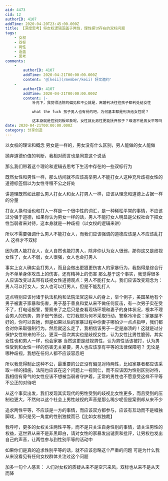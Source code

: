 ```yaml
---
aid: 4473
cid: 12
authorID: 4107
addTime: 2020-04-20T23:45:00.000Z
title: 【深度思考】将女权逻辑涵盖于两性，理性探讨存在的双标问题
tags:
    - 女权
    - 双标
    - 两性
    - 涵盖
    - 思考
comments:
    -
        authorID: 4107
        addTime: 2020-04-21T00:00:00.000Z
        content: '@[keii](/member/keii) 好文邀约'
    -
        authorID: 4107
        addTime: 2020-04-21T00:00:00.000Z
        content: |-
            补充下，我觉得法院的偏见和不公就是，离婚判决往往孩子都判处给女性

            what the fuck 孩子男人也有份的吧，为何基本都是判决给女性呢？

            这本身就是性别刻板印象呢，女性就比男性更能抚养孩子？难道不是男女平等吗，真的是气抖冷，我谴责这是性别歧视
date: 2020-04-21T00:00:00.000Z
category: 分享创造
---
```


以女权的理论和概念 男女是一样的，男女没有什么区别，男人能做的女人能做

抛弃道德价值的判断，我相对而言也是同意这个说话

那么我们带着这个理论和逻辑去思考下生活中存在的一些双标行为

既然女性和男性一样，那么坊间就不应该高举男人不能打女人这种充斥歧视女性的道德标签借以为女性寻租不公之好处

讲道理既然如此那么男人打女人和女人打男人一样，应该从理念和道德上占据一样的分量

打女人换句话也和打人一样是一个很中性的词汇，是一种稀松平常的事情，不应该过分强于道德，如果你认为男女一样的话，男人不能打女人明显是父权社会下把女性当弱者来对待，这本身就是一种歧视（以女权的逻辑来讲）

所以不需要强调什么男人不能打女人，而我们应该强调的道德应该是人不应该乱打人 这样才不双标

因为男人能打女人，女人自然也能打男人，除非你认为女人很弱，那你这又是歧视女性了，女人不弱，女人很强，女人也会打男人

事实上女人确实会打男人，而且会做出更狠更伤害人的家暴行为，我指得是综合行为不单单身体攻击上的伤害，还有精神上的伤害 那么基于这个事实，我觉得很多人应该改变过去带有歧视女性道德观点：男人不能打女人。我们应该改变观念为：男人可以打女人，女人也可以打男人，但是不能乱打人

这点特别应该付诸于执法机构和法院法官这些人的身上，举个例子，美国某地有个男子被妻子家暴和伤害，男子基于善良和爱从来不做任何反击，有一次男子实在受不了，打电话报警，警察来了之后只是查看现场环境和妻子的身体状况，根本不理会男人的伤势，男子很气愤说，它打我耶为何不采取行动，警察冷冷说：家暴是不好的，你可以告她，但是如果以后的家暴过程中你妻子哪怕少一点点指甲，我们都会对你采取强制行为。然后就这么走了，我相信该男子一定是崩溃的！这就是过分保护女性带来的不公，更深一层次其实也是歧视女性，认为女性比男性脆弱，其实女性也和男人一样，也会家暴 当然这更是歧视男性，认为男性活该被打，认为男性受到和女性一样的伤害无关紧要，男人也应该享有平等的法律保障吧？ 无论是哪种歧视，我想在任何人都不应该容忍吧

所以我觉得制止这种不公，最重要的公正没有偏见对待两性，比如家暴者都应该采取一样的措施，法院也应该在这个问题上一视同仁，而不应该因为性别区别对待，我相信有骨气的女性应该不想被当弱者守护着，正常的男性也不愿意受这样不平等不公正的对待吧

从这个事实出发，我们发现其实现代的男性受到的歧视比女性更多，而且受到的压制也更大，不然何以这个社会上男性歧视的声音是那么稀少呢但是案例却从来不少

追求两性平等，不应该是一方的事情，而应该双方都参与，应该有互动而不是唱独脚戏，那只是另一角度的性别独裁而已【比如女权独裁】

我呼吁，更多的女权关注两性平等，而不是只关注自身性别的事情，请关注男性的权益，这世界从来不是非黑即白，请对女性的家暴发出谴责和批评，让男权也发出自己的声音，让两性参与到性别平等的活动中

如果你们是真的追求性别平等的话，就不应该忽略这个严重的问题 可是为什么我从来没看见有任何女权群体关注过这个问题

加多一句个人感言： 人们对女权的质疑从来不是空穴来风，双标也从来不是从天而降
